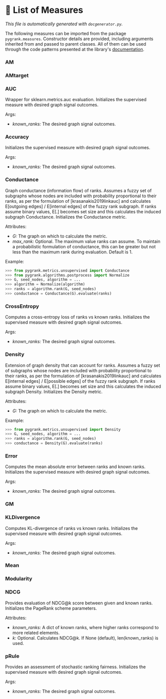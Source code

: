 # :scroll: List of Measures
*This file is automatically generated with `docgenerator.py`.*

The following measures can be imported from the package `pygrank.measures`.
Constructor details are provided, including arguments inherited from and passed to parent classes.
All of them can be used through the code patterns presented at the library's [documentation](documentation.md).  

### AM 
 

### AMtarget 
 

### AUC 

Wrapper for sklearn.metrics.auc evaluation. 
Initializes the supervised measure with desired graph signal outcomes. 

Args: 
 * *known_ranks:* The desired graph signal outcomes. 

### Accuracy 
 
Initializes the supervised measure with desired graph signal outcomes. 

Args: 
 * *known_ranks:* The desired graph signal outcomes. 

### Conductance 

Graph conductance (information flow) of ranks. 
Assumes a fuzzy set of subgraphs whose nodes are included with probability proportional to their ranks, 
as per the formulation of [krasanakis2019linkauc] and calculates E[outgoing edges] / E[internal edges] of 
the fuzzy rank subgraph. 
If ranks assume binary values, E[.] becomes set size and this calculates the induced subgraph Conductance. 
Initializes the Conductance metric. 

Attributes: 
 * *G:* The graph on which to calculate the metric. 
 * *max_rank:* Optional. The maximum value ranks can assume. To maintain a probabilistic formulation of conductance, this can be greater but not less than the maximum rank during evaluation. Default is 1. 

Example:

```python 
>>> from pygrank.metrics.unsupervised import Conductance 
>>> from pygrank.algorithms.postprocess import Normalize 
>>> G, seed_nodes, algorithm = ... 
>>> algorithm = Normalize(algorithm) 
>>> ranks = algorithm.rank(G, seed_nodes) 
>>> conductance = Conductance(G).evaluate(ranks) 
```


### CrossEntropy 

Computes a cross-entropy loss of ranks vs known ranks. 
Initializes the supervised measure with desired graph signal outcomes. 

Args: 
 * *known_ranks:* The desired graph signal outcomes. 

### Density 

Extension of graph density that can account for ranks. 
Assumes a fuzzy set of subgraphs whose nodes are included with probability proportional to their ranks, 
as per the formulation of [krasanakis2019linkauc] and calculates E[internal edges] / E[possible edges] of 
the fuzzy rank subgraph. 
If ranks assume binary values, E[.] becomes set size and this calculates the induced subgraph Density. 
Initializes the Density metric. 

Attributes: 
 * *G:* The graph on which to calculate the metric. 

Example:

```python 
>>> from pygrank.metrics.unsupervised import Density 
>>> G, seed_nodes, algorithm = ... 
>>> ranks = algorithm.rank(G, seed_nodes) 
>>> conductance = Density(G).evaluate(ranks) 
```


### Error 

Computes the mean absolute error between ranks and known ranks. 
Initializes the supervised measure with desired graph signal outcomes. 

Args: 
 * *known_ranks:* The desired graph signal outcomes. 

### GM 
 

### KLDivergence 

Computes KL-divergence of ranks vs known ranks. 
Initializes the supervised measure with desired graph signal outcomes. 

Args: 
 * *known_ranks:* The desired graph signal outcomes. 

### Mean 
 

### Modularity 
 

### NDCG 

Provides evaluation of NDCG@k score between given and known ranks. 
Initializes the PageRank scheme parameters. 

Attributes: 
 * *known_ranks:* A dict of known ranks, where higher ranks correspond to more related elements. 
 * *k:* Optional. Calculates NDCG@k. If None (default), len(known_ranks) is used. 

### pRule 

Provides an assessment of stochastic ranking fairness. 
Initializes the supervised measure with desired graph signal outcomes. 

Args: 
 * *known_ranks:* The desired graph signal outcomes. 
